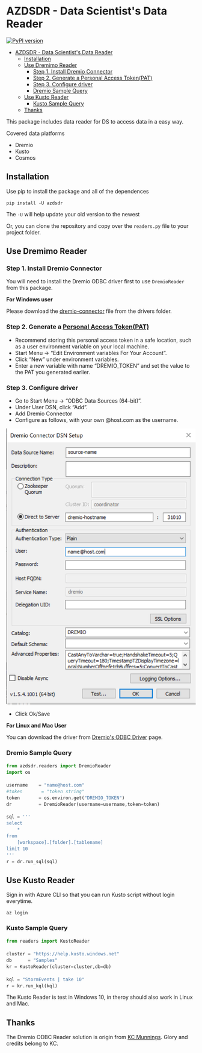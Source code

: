 # AZDSDR - Data Scientist's Data Reader

[![PyPI version](https://badge.fury.io/py/azdsdr.svg)](https://badge.fury.io/py/azdsdr)

- [AZDSDR - Data Scientist's Data Reader](#azdsdr---data-scientists-data-reader)
  - [Installation](#installation)
  - [Use Dremimo Reader](#use-dremimo-reader)
    - [Step 1. Install Dremio Connector](#step-1-install-dremio-connector)
    - [Step 2. Generate a Personal Access Token(PAT)](#step-2-generate-a-personal-access-tokenpat)
    - [Step 3. Configure driver](#step-3-configure-driver)
    - [Dremio Sample Query](#dremio-sample-query)
  - [Use Kusto Reader](#use-kusto-reader)
    - [Kusto Sample Query](#kusto-sample-query)
  - [Thanks](#thanks)

This package includes data reader for DS to access data in a easy way. 

Covered data platforms 

* Dremio
* Kusto
* Cosmos

## Installation

Use pip to install the package and all of the dependences

```
pip install -U azdsdr
```

The `-U` will help update your old version to the newest

Or, you can clone the repository and copy over the `readers.py` file to your project folder.  

## Use Dremimo Reader

### Step 1. Install Dremio Connector

You will need to install the Dremio ODBC driver first to use `DremioReader` from this package. 

**For Windows user**

Please download the [dremio-connector](https://github.com/xhinker/azdsdr/tree/main/drivers) file from the drivers folder. 


### Step 2. Generate a [Personal Access Token(PAT)](https://docs.dremio.com/cloud/security/authentication/personal-access-token/#creating-a-token)

- Recommend storing this personal access token in a safe location, such as a user environment variable on your local machine.  
- Start Menu -> “Edit Environment variables For Your Account”.  
- Click “New” under environment variables.  
- Enter a new variable with name “DREMIO_TOKEN” and set the value to the PAT you generated earlier.  


### Step 3. Configure driver
- Go to Start Menu -> “ODBC Data Sources (64-bit)”.
- Under User DSN, click “Add”.
- Add Dremio Connector
- Configure as follows, with your own <alias>@host.com as the username.

![](https://github.com/xhinker/azdsdr/blob/main/README/2022-09-29-13-26-26.png)

- Click Ok/Save

**For Linux and Mac User**

You can download the driver from [Dremio's ODBC Driver](https://www.dremio.com/drivers/odbc/) page. 

### Dremio Sample Query

```python
from azdsdr.readers import DremioReader
import os

username    = "name@host.com"
#token       = "token string"
token       = os.environ.get("DREMIO_TOKEN") 
dr          = DremioReader(username=username,token=token)

sql = '''
select 
    * 
from 
    [workspace].[folder].[tablename]
limit 10
'''
r = dr.run_sql(sql)
```

## Use Kusto Reader

Sign in with Azure CLI so that you can run Kusto script without login everytime. 

```
az login
```

### Kusto Sample Query

```python 
from readers import KustoReader

cluster = "https://help.kusto.windows.net"
db      = "Samples"
kr = KustoReader(cluster=cluster,db=db)

kql = "StormEvents | take 10"
r = kr.run_kql(kql)
```

The Kusto Reader is test in Windows 10, in theroy should also work in Linux and Mac. 

## Thanks

The Dremio ODBC Reader solution is origin from [KC Munnings](https://github.com/kcm117). Glory and credits belong to KC. 
